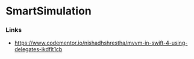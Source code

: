 # SmartSimulation

### Links
- https://www.codementor.io/nishadhshrestha/mvvm-in-swift-4-using-delegates-ikdflt1cb
